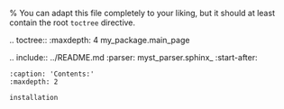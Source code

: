 % You can adapt this file completely to your liking, but it should at least contain the root `toctree` directive.

.. toctree::
   :maxdepth: 4
   my_package.main_page

.. include:: ../README.md
   :parser: myst_parser.sphinx_
   :start-after: <!-- index.rst content start -->

```{toctree}
:caption: 'Contents:'
:maxdepth: 2

installation
